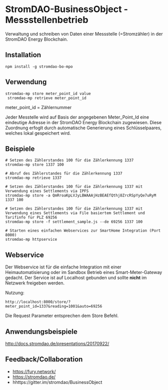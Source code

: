 # StromDAO-BusinessObject - Messstellenbetrieb

Verwaltung und schreiben von Daten einer Messstelle (=Stromzähler) in der StromDAO Energy Blockchain. 

## Installation
```
npm install -g stromdao-bo-mpo
```

## Verwendung
```
stromdao-mp store meter_point_id value
 stromdao-mp retrieve meter_point_id
```

meter_point_id = Zählernummer

Jeder Messtelle wird auf Basis der angegebenen Meter_Point_Id eine eindeutige Adresse in der StromDAO Energy Blockchain zugewiesen. Diese Zuordnung erfoglt durch automatische Generierung eines Schlüsselpaares, welches lokal gespeichert wird. 

## Beispiele
```
# Setzen des Zählerstandes 100 für die Zählerkennung 1337
stromdao-mp store 1337 100

# Abruf des Zählerstandes für die Zählerkennung 1337
stromdao-mp retrieve 1337

# Setzen des Zählerstandes 100 für die Zählerkennung 1337 mit Verwendung eines Settlements via IPFS 
stromdao-mp store -a QmRroaKpLVJyLBWAAAjHzBEAEfQthj8ZrcRSpYyQe7uRyM 1337 100

# Setzen des Zählerstandes 100 für die Zählerkennung 1337 mit Verwendung eines Settlements via File basiertem Settlement und Tarifinfo für PLZ 69256
stromdao-mp store -f settlement_sample.js --de 69256 1337 100

# Starten eines einfachen Webservices zur SmartHome Integration (Port 8000)
stromdao-mp httpservice

```

## Webservice
Der Webservice ist für die einfache Integration mit einer Heimautomatisierung oder im Sandbox Betrieb eines Smart-Meter-Gateway gedacht. Der Service ist auf Localhost gebunden und sollte **nicht** im Netzwerk freigeben werden. 

Nutzung:
```
http://localhost:8000/store/?meter_point_id=1337&reading=1001&auto=69256
```

Die Request Parameter entsprechen dem Store Befehl.

## Anwendungsbeispiele
http://docs.stromdao.de/presentations/20170922/


## Feedback/Collaboration
- https://fury.network/
- https://stromdao.de/
- hhttps://gitter.im/stromdao/BusinessObject
